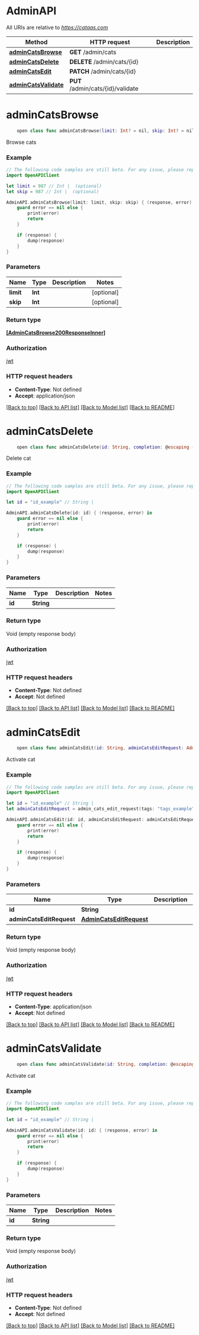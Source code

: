# AdminAPI

All URIs are relative to *https://cataas.com*

Method | HTTP request | Description
------------- | ------------- | -------------
[**adminCatsBrowse**](AdminAPI.md#admincatsbrowse) | **GET** /admin/cats | 
[**adminCatsDelete**](AdminAPI.md#admincatsdelete) | **DELETE** /admin/cats/{id} | 
[**adminCatsEdit**](AdminAPI.md#admincatsedit) | **PATCH** /admin/cats/{id} | 
[**adminCatsValidate**](AdminAPI.md#admincatsvalidate) | **PUT** /admin/cats/{id}/validate | 


# **adminCatsBrowse**
```swift
    open class func adminCatsBrowse(limit: Int? = nil, skip: Int? = nil, completion: @escaping (_ data: [AdminCatsBrowse200ResponseInner]?, _ error: Error?) -> Void)
```



Browse cats

### Example
```swift
// The following code samples are still beta. For any issue, please report via http://github.com/OpenAPITools/openapi-generator/issues/new
import OpenAPIClient

let limit = 987 // Int |  (optional)
let skip = 987 // Int |  (optional)

AdminAPI.adminCatsBrowse(limit: limit, skip: skip) { (response, error) in
    guard error == nil else {
        print(error)
        return
    }

    if (response) {
        dump(response)
    }
}
```

### Parameters

Name | Type | Description  | Notes
------------- | ------------- | ------------- | -------------
 **limit** | **Int** |  | [optional] 
 **skip** | **Int** |  | [optional] 

### Return type

[**[AdminCatsBrowse200ResponseInner]**](AdminCatsBrowse200ResponseInner.md)

### Authorization

[jwt](../README.md#jwt)

### HTTP request headers

 - **Content-Type**: Not defined
 - **Accept**: application/json

[[Back to top]](#) [[Back to API list]](../README.md#documentation-for-api-endpoints) [[Back to Model list]](../README.md#documentation-for-models) [[Back to README]](../README.md)

# **adminCatsDelete**
```swift
    open class func adminCatsDelete(id: String, completion: @escaping (_ data: Void?, _ error: Error?) -> Void)
```



Delete cat

### Example
```swift
// The following code samples are still beta. For any issue, please report via http://github.com/OpenAPITools/openapi-generator/issues/new
import OpenAPIClient

let id = "id_example" // String | 

AdminAPI.adminCatsDelete(id: id) { (response, error) in
    guard error == nil else {
        print(error)
        return
    }

    if (response) {
        dump(response)
    }
}
```

### Parameters

Name | Type | Description  | Notes
------------- | ------------- | ------------- | -------------
 **id** | **String** |  | 

### Return type

Void (empty response body)

### Authorization

[jwt](../README.md#jwt)

### HTTP request headers

 - **Content-Type**: Not defined
 - **Accept**: Not defined

[[Back to top]](#) [[Back to API list]](../README.md#documentation-for-api-endpoints) [[Back to Model list]](../README.md#documentation-for-models) [[Back to README]](../README.md)

# **adminCatsEdit**
```swift
    open class func adminCatsEdit(id: String, adminCatsEditRequest: AdminCatsEditRequest? = nil, completion: @escaping (_ data: Void?, _ error: Error?) -> Void)
```



Activate cat

### Example
```swift
// The following code samples are still beta. For any issue, please report via http://github.com/OpenAPITools/openapi-generator/issues/new
import OpenAPIClient

let id = "id_example" // String | 
let adminCatsEditRequest = admin_cats_edit_request(tags: "tags_example") // AdminCatsEditRequest |  (optional)

AdminAPI.adminCatsEdit(id: id, adminCatsEditRequest: adminCatsEditRequest) { (response, error) in
    guard error == nil else {
        print(error)
        return
    }

    if (response) {
        dump(response)
    }
}
```

### Parameters

Name | Type | Description  | Notes
------------- | ------------- | ------------- | -------------
 **id** | **String** |  | 
 **adminCatsEditRequest** | [**AdminCatsEditRequest**](AdminCatsEditRequest.md) |  | [optional] 

### Return type

Void (empty response body)

### Authorization

[jwt](../README.md#jwt)

### HTTP request headers

 - **Content-Type**: application/json
 - **Accept**: Not defined

[[Back to top]](#) [[Back to API list]](../README.md#documentation-for-api-endpoints) [[Back to Model list]](../README.md#documentation-for-models) [[Back to README]](../README.md)

# **adminCatsValidate**
```swift
    open class func adminCatsValidate(id: String, completion: @escaping (_ data: Void?, _ error: Error?) -> Void)
```



Activate cat

### Example
```swift
// The following code samples are still beta. For any issue, please report via http://github.com/OpenAPITools/openapi-generator/issues/new
import OpenAPIClient

let id = "id_example" // String | 

AdminAPI.adminCatsValidate(id: id) { (response, error) in
    guard error == nil else {
        print(error)
        return
    }

    if (response) {
        dump(response)
    }
}
```

### Parameters

Name | Type | Description  | Notes
------------- | ------------- | ------------- | -------------
 **id** | **String** |  | 

### Return type

Void (empty response body)

### Authorization

[jwt](../README.md#jwt)

### HTTP request headers

 - **Content-Type**: Not defined
 - **Accept**: Not defined

[[Back to top]](#) [[Back to API list]](../README.md#documentation-for-api-endpoints) [[Back to Model list]](../README.md#documentation-for-models) [[Back to README]](../README.md)

